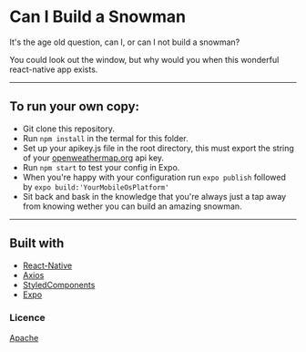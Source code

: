# Can I Build a Snowman

It's the age old question, can I, or can I not build a snowman?

You could look out the window, but why would you when this wonderful react-native app exists.

----

## To run your own copy:

- Git clone this repository.
- Run `npm install` in the termal for this folder.
- Set up your apikey.js file in the root directory, this must export the string of your [openweathermap.org](https://openweathermap.org) api key.
- Run `npm start` to test your config in Expo.
- When you're happy with your configuration run `expo publish` followed by `expo build:'YourMobileOsPlatform'`
- Sit back and bask in the knowledge that you're always just a tap away from knowing wether you can build an amazing snowman.

----
## Built with
- [React-Native](https://facebook.github.io/react-native/)
- [Axios](https://www.axios.com/)
- [StyledComponents](https://www.styled-components.com/)
- [Expo](http://expo.io/)

### Licence
[Apache](https://github.com/Oddiesea/CanIBuildaSnowman/blob/master/LICENCE.md)



